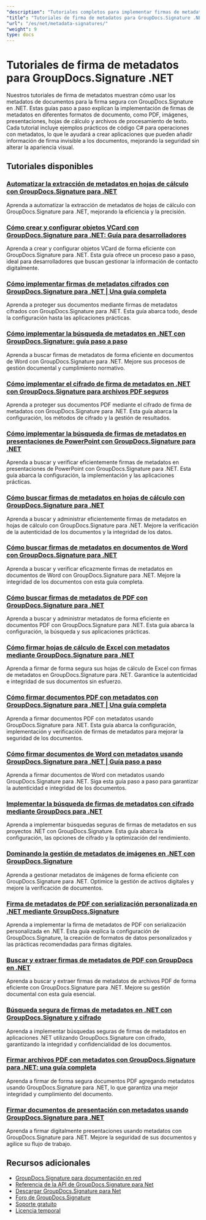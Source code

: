 ```yaml
---
"description": "Tutoriales completos para implementar firmas de metadatos ocultas en varios formatos de documentos utilizando GroupDocs.Signature para .NET."
"title": "Tutoriales de firma de metadatos para GroupDocs.Signature .NET"
"url": "/es/net/metadata-signatures/"
"weight": 9
type: docs
---
```

# Tutoriales de firma de metadatos para GroupDocs.Signature .NET

Nuestros tutoriales de firma de metadatos muestran cómo usar los metadatos de documentos para la firma segura con GroupDocs.Signature en .NET. Estas guías paso a paso explican la implementación de firmas de metadatos en diferentes formatos de documento, como PDF, imágenes, presentaciones, hojas de cálculo y archivos de procesamiento de texto. Cada tutorial incluye ejemplos prácticos de código C# para operaciones con metadatos, lo que le ayudará a crear aplicaciones que pueden añadir información de firma invisible a los documentos, mejorando la seguridad sin alterar la apariencia visual.

## Tutoriales disponibles

### [Automatizar la extracción de metadatos en hojas de cálculo con GroupDocs.Signature para .NET](./automate-metadata-extraction-groupdocs-signature-net/)
Aprenda a automatizar la extracción de metadatos de hojas de cálculo con GroupDocs.Signature para .NET, mejorando la eficiencia y la precisión.

### [Cómo crear y configurar objetos VCard con GroupDocs.Signature para .NET: Guía para desarrolladores](./create-configure-vcard-groupdocs-signature-dotnet/)
Aprenda a crear y configurar objetos VCard de forma eficiente con GroupDocs.Signature para .NET. Esta guía ofrece un proceso paso a paso, ideal para desarrolladores que buscan gestionar la información de contacto digitalmente.

### [Cómo implementar firmas de metadatos cifrados con GroupDocs.Signature para .NET | Una guía completa](./encrypted-metadata-signatures-groupdocs-signature-dotnet/)
Aprenda a proteger sus documentos mediante firmas de metadatos cifrados con GroupDocs.Signature para .NET. Esta guía abarca todo, desde la configuración hasta las aplicaciones prácticas.

### [Cómo implementar la búsqueda de metadatos en .NET con GroupDocs.Signature: guía paso a paso](./implement-metadata-search-net-groupdocs-signature-guide/)
Aprenda a buscar firmas de metadatos de forma eficiente en documentos de Word con GroupDocs.Signature para .NET. Mejore sus procesos de gestión documental y cumplimiento normativo.

### [Cómo implementar el cifrado de firma de metadatos en .NET con GroupDocs.Signature para archivos PDF seguros](./groupdocs-signature-net-metadata-encryption/)
Aprenda a proteger sus documentos PDF mediante el cifrado de firma de metadatos con GroupDocs.Signature para .NET. Esta guía abarca la configuración, los métodos de cifrado y la gestión de resultados.

### [Cómo implementar la búsqueda de firmas de metadatos en presentaciones de PowerPoint con GroupDocs.Signature para .NET](./implement-metadata-signature-search-groupdocs-net/)
Aprenda a buscar y verificar eficientemente firmas de metadatos en presentaciones de PowerPoint con GroupDocs.Signature para .NET. Esta guía abarca la configuración, la implementación y las aplicaciones prácticas.

### [Cómo buscar firmas de metadatos en hojas de cálculo con GroupDocs.Signature para .NET](./search-metadata-signatures-spreadsheets-groupdocs-dotnet/)
Aprenda a buscar y administrar eficientemente firmas de metadatos en hojas de cálculo con GroupDocs.Signature para .NET. Mejore la verificación de la autenticidad de los documentos y la integridad de los datos.

### [Cómo buscar firmas de metadatos en documentos de Word con GroupDocs.Signature para .NET](./search-metadata-signatures-word-groupdocs-signature-net/)
Aprenda a buscar y verificar eficazmente firmas de metadatos en documentos de Word con GroupDocs.Signature para .NET. Mejore la integridad de los documentos con esta guía completa.

### [Cómo buscar firmas de metadatos de PDF con GroupDocs.Signature para .NET](./master-pdf-metadata-search-groupdocs-signature-dotnet/)
Aprenda a buscar y administrar metadatos de forma eficiente en documentos PDF con GroupDocs.Signature para .NET. Esta guía abarca la configuración, la búsqueda y sus aplicaciones prácticas.

### [Cómo firmar hojas de cálculo de Excel con metadatos mediante GroupDocs.Signature para .NET](./sign-excel-metadata-groupdocs-net/)
Aprenda a firmar de forma segura sus hojas de cálculo de Excel con firmas de metadatos en GroupDocs.Signature para .NET. Garantice la autenticidad e integridad de sus documentos sin esfuerzo.

### [Cómo firmar documentos PDF con metadatos con GroupDocs.Signature para .NET | Una guía completa](./sign-pdf-metadata-groupdocs-signature-net/)
Aprenda a firmar documentos PDF con metadatos usando GroupDocs.Signature para .NET. Esta guía abarca la configuración, implementación y verificación de firmas de metadatos para mejorar la seguridad de los documentos.

### [Cómo firmar documentos de Word con metadatos usando GroupDocs.Signature para .NET | Guía paso a paso](./sign-word-docs-metadata-groupdocs-signature-net/)
Aprenda a firmar documentos de Word con metadatos usando GroupDocs.Signature para .NET. Siga esta guía paso a paso para garantizar la autenticidad e integridad de los documentos.

### [Implementar la búsqueda de firmas de metadatos con cifrado mediante GroupDocs para .NET](./groupdocs-signature-metadata-search-encryption-net/)
Aprenda a implementar búsquedas seguras de firmas de metadatos en sus proyectos .NET con GroupDocs.Signature. Esta guía abarca la configuración, las opciones de cifrado y la optimización del rendimiento.

### [Dominando la gestión de metadatos de imágenes en .NET con GroupDocs.Signature](./mastering-image-metadata-groupdocs-signature-net/)
Aprenda a gestionar metadatos de imágenes de forma eficiente con GroupDocs.Signature para .NET. Optimice la gestión de activos digitales y mejore la verificación de documentos.

### [Firma de metadatos de PDF con serialización personalizada en .NET mediante GroupDocs.Signature](./pdf-metadata-signing-custom-serialization-net/)
Aprenda a implementar la firma de metadatos de PDF con serialización personalizada en .NET. Esta guía explica la configuración de GroupDocs.Signature, la creación de formatos de datos personalizados y las prácticas recomendadas para firmas digitales.

### [Buscar y extraer firmas de metadatos de PDF con GroupDocs en .NET](./search-pdf-metadata-signatures-groupdocs-dotnet/)
Aprenda a buscar y extraer firmas de metadatos de archivos PDF de forma eficiente con GroupDocs.Signature para .NET. Mejore su gestión documental con esta guía esencial.

### [Búsqueda segura de firmas de metadatos en .NET con GroupDocs.Signature y cifrado](./groupdocs-signature-net-encryption-metadata-search/)
Aprenda a implementar búsquedas seguras de firmas de metadatos en aplicaciones .NET utilizando GroupDocs.Signature con cifrado, garantizando la integridad y confidencialidad de los documentos.

### [Firmar archivos PDF con metadatos con GroupDocs.Signature para .NET: una guía completa](./sign-pdf-metadata-groupdocs-signature-dotnet/)
Aprenda a firmar de forma segura documentos PDF agregando metadatos usando GroupDocs.Signature para .NET, lo que garantiza una mejor integridad y cumplimiento del documento.

### [Firmar documentos de presentación con metadatos usando GroupDocs.Signature para .NET](./sign-presentation-metadata-groupdocs-signature-net/)
Aprenda a firmar digitalmente presentaciones usando metadatos con GroupDocs.Signature para .NET. Mejore la seguridad de sus documentos y agilice su flujo de trabajo.

## Recursos adicionales

- [GroupDocs.Signature para documentación en red](https://docs.groupdocs.com/signature/net/)
- [Referencia de la API de GroupDocs.Signature para Net](https://reference.groupdocs.com/signature/net/)
- [Descargar GroupDocs.Signature para Net](https://releases.groupdocs.com/signature/net/)
- [Foro de GroupDocs.Signature](https://forum.groupdocs.com/c/signature)
- [Soporte gratuito](https://forum.groupdocs.com/)
- [Licencia temporal](https://purchase.groupdocs.com/temporary-license/)